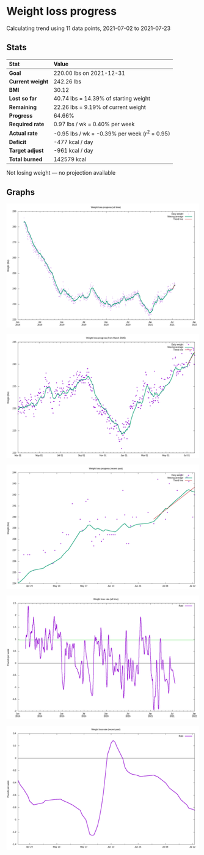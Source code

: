 # Weight loss progress

Calculating trend using 11 data points, 2021-07-02 to 2021-07-23

## Stats

Stat|Value
:-|:-
**Goal**|220.00 lbs on 2021-12-31
**Current weight**|242.26 lbs
**BMI**|30.12
**Lost so far**|40.74 lbs = 14.39% of starting weight
**Remaining**|22.26 lbs =  9.19% of current  weight
**Progress**|64.66%
**Required rate**|0.97 lbs / wk = 0.40% per week
**Actual rate**|-0.95 lbs / wk = -0.39% per week  (r<sup>2</sup> = 0.95)
**Deficit**|-477 kcal / day
**Target adjust**|-961 kcal / day
**Total burned**|142579 kcal

Not losing weight &mdash; no projection available

## Graphs

![](weight-graph-alltime.png)

![](weight-graph-covid.png)

![](weight-graph-recent.png)

![](rate-graph-alltime.png)

![](rate-graph-recent.png)
